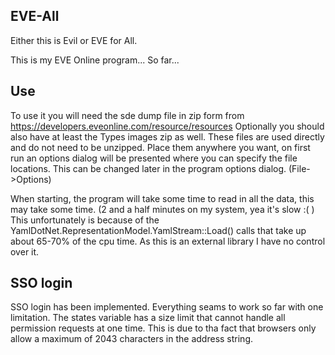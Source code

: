 ## EVE-All
Either this is Evil or EVE for All.

This is my EVE Online program... So far...

## Use
To use it you will need the sde dump file in zip form from https://developers.eveonline.com/resource/resources
Optionally you should also have at least the Types images zip as well.
These files are used directly and do not need to be unzipped.
Place them anywhere you want, on first run an options dialog will be presented where you can specify the file locations.
This can be changed later in the program options dialog. (File->Options)

When starting, the program will take some time to read in all the data, this may take some time. (2 and a half minutes on my system, yea it's slow :( )
This unfortunately is because of the YamlDotNet.RepresentationModel.YamlStream::Load() calls that take up about 65-70% of the cpu time.  As this is an external library I have no control over it.

## SSO login
SSO login has been implemented.  Everything seams to work so far with one limitation.
The states variable has a size limit that cannot handle all permission requests at one time.
This is due to tha fact that browsers only allow a maximum of 2043 characters in the address string.
